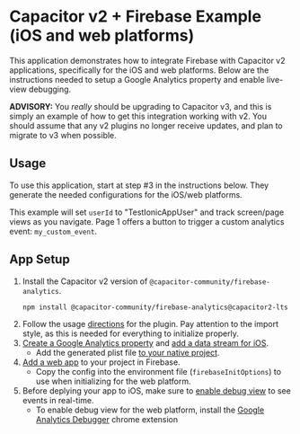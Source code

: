 # Capacitor v2 + Firebase Example (iOS and web platforms)
This application demonstrates how to integrate Firebase with Capacitor v2 applications, specifically for the iOS and web platforms.
Below are the instructions needed to setup a Google Analytics property and enable live-view debugging.

**ADVISORY:** You _really_ should be upgrading to Capacitor v3, and this is simply an example of how to get this integration working with v2.
You should assume that any v2 plugins no longer receive updates, and plan to migrate to v3 when possible.

## Usage
To use this application, start at step #3 in the instructions below.
They generate the needed configurations for the iOS/web platforms.

This example will set `userId` to "TestIonicAppUser" and track screen/page views as you navigate.
Page 1 offers a button to trigger a custom analytics event: `my_custom_event`.

## App Setup
1. Install the Capacitor v2 version of `@capacitor-community/firebase-analytics`.
    ```bash
    npm install @capacitor-community/firebase-analytics@capacitor2-lts
    ```
2. Follow the usage [directions](https://github.com/capacitor-community/firebase-analytics/tree/capacitor-v2#usage) for the plugin. Pay attention to the import style, as this is needed for everything to initialize properly.
3. [Create a Google Analytics property](https://support.google.com/analytics/answer/9304153) and [add a data stream for iOS](https://support.google.com/analytics/answer/9304153#zippy=%2Cios-app-or-android-app).
    * Add the generated plist file [to your native project](https://github.com/capacitor-community/firebase-analytics/tree/capacitor-v2#ios).
5. [Add a web app](https://firebase.google.com/docs/analytics/get-started?platform=web) to your project in Firebase.
    * Copy the config into the environment file (`firebaseInitOptions`) to use when initializing for the web platform.
6. Before deplying your app to iOS, make sure to [enable debug view](https://github.com/capacitor-community/firebase-analytics/tree/capacitor-v2#enable-debug-view) to see events in real-time.
    * To enable debug view for the web platform, install the [Google Analytics Debugger](https://chrome.google.com/webstore/detail/google-analytics-debugger/jnkmfdileelhofjcijamephohjechhna) chrome extension